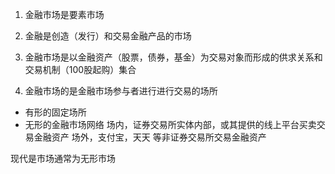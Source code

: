 1.  金融市场是要素市场

2. 金融是创造（发行）和交易金融产品的市场
3. 金融市场是以金融资产（股票，债券，基金）为交易对象而形成的供求关系和交易机制（100股起购）集合
4. 金融市场的是金融市场参与者进行进行交易的场所
- 有形的固定场所
- 无形的金融市场网络
场内，证券交易所实体内部，或其提供的线上平台买卖交易金融资产
场外，支付宝，天天 等非证券交易所交易金融资产 

现代是市场通常为无形市场